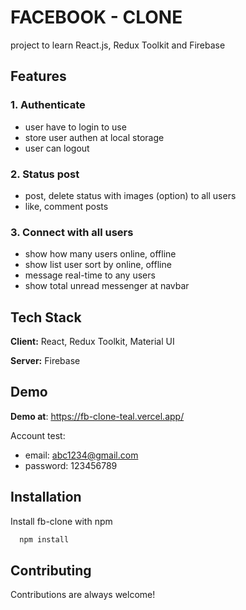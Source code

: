 
# FACEBOOK - CLONE

project to learn React.js, Redux Toolkit and Firebase

## Features

### 1. Authenticate
- user have to login to use
- store user authen at local storage
- user can logout
### 2. Status post
- post, delete status with images (option) to all users
- like, comment posts
### 3. Connect with all users
- show how many users online, offline
- show list user sort by online, offline
- message real-time to any users
- show total unread messenger at navbar

## Tech Stack

**Client:** React, Redux Toolkit, Material UI

**Server:** Firebase


## Demo

**Demo at**: https://fb-clone-teal.vercel.app/

Account test:
- email: abc1234@gmail.com
- password: 123456789

## Installation

Install fb-clone with npm

```bash
  npm install
```
    
## Contributing

Contributions are always welcome!


